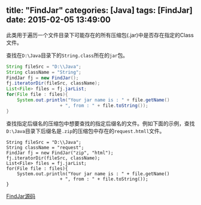 title: "FindJar"
categories: [Java]
tags: [FindJar]
date: 2015-02-05 13:49:00
---

此类用于遍历一个文件目录下可能存在的所有压缩包(.jar)中是否存在指定的Class文件。
<!-- more -->
查找在`D:\Java`目录下的`String.class`所在的`jar`包。
```java
String fileSrc = "D:\\Java";
String className = "String";
FindJar fj = new FindJar();
fj.iteratorDir(fileSrc, className);
List<File> files = fj.jarList;
for(File file : files){
	System.out.println("Your jar name is : " + file.getName() 
	                + ", from : " + file.toString());
}
```
查找指定后缀名的压缩包中想要查找的指定后缀名的文件。例如下面的示例，查找`D:\Java`目录下后缀名是`.zip`的压缩包中存在的`request.htmll`文件。
```
String fileSrc = "D:\\Java";
String className = "request";
FindJar fj = new FindJar("zip", "html");
fj.iteratorDir(fileSrc, className);
List<File> files = fj.jarList;
for(File file : files){
	System.out.println("Your jar name is : " + file.getName() 
	                + ", from : " + file.toString());
}
```
[FindJar源码](https://github.com/baininghan/findJar)